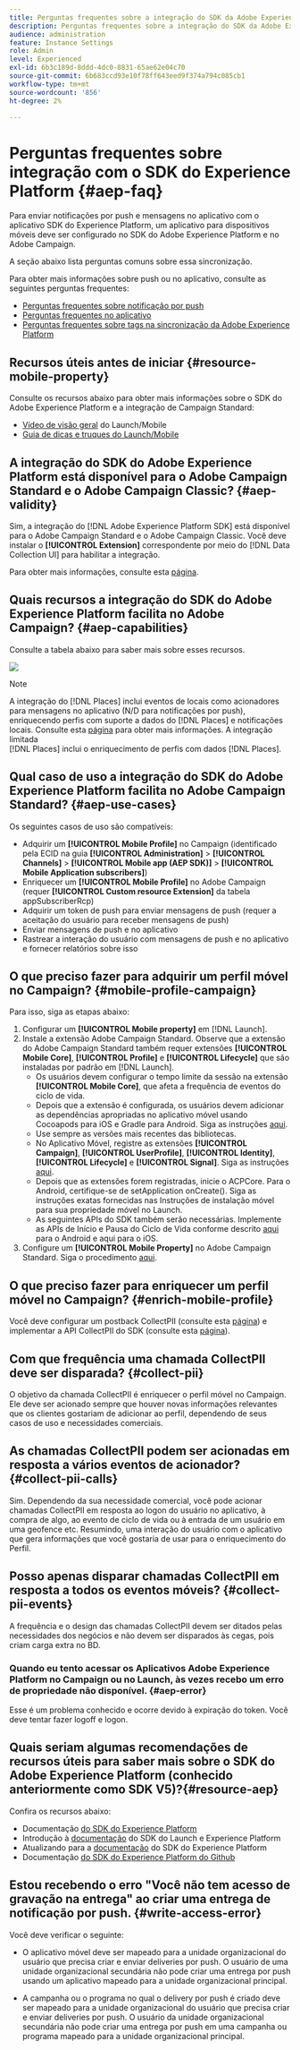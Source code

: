 ```yaml
---
title: Perguntas frequentes sobre a integração do SDK da Adobe Experience Platform e do Adobe Campaign
description: Perguntas frequentes sobre a integração do SDK da Adobe Experience Platform e do Adobe Campaign
audience: administration
feature: Instance Settings
role: Admin
level: Experienced
exl-id: 6b3c189d-8ddd-4dc0-8831-65ae62e04c70
source-git-commit: 6b683ccd93e10f78ff643eed9f374a794c085cb1
workflow-type: tm+mt
source-wordcount: '856'
ht-degree: 2%

---
```


# Perguntas frequentes sobre integração com o SDK do Experience Platform {#aep-faq}

Para enviar notificações por push e mensagens no aplicativo com o aplicativo SDK do Experience Platform, um aplicativo para dispositivos móveis deve ser configurado no SDK do Adobe Experience Platform e no Adobe Campaign.

A seção abaixo lista perguntas comuns sobre essa sincronização.

Para obter mais informações sobre push ou no aplicativo, consulte as seguintes perguntas frequentes:

* [Perguntas frequentes sobre notificação por push](../../channels/using/about-push-notifications.md#push-faq)
* [Perguntas frequentes no aplicativo](../../channels/using/in-app-faq.md)
* [Perguntas frequentes sobre tags na sincronização da Adobe Experience Platform](../../administration/using/syncwithlaunch-faq.md)

## Recursos úteis antes de iniciar {#resource-mobile-property}

Consulte os recursos abaixo para obter mais informações sobre o SDK do Adobe Experience Platform e a integração de Campaign Standard:

* [Vídeo de visão geral](https://www.adobe.com/experience-platform/launch.html#acpl-mobile-video) do Launch/Mobile
* [Guia de dicas e truques do Launch/Mobile](https://www.adobe.com/content/dam/dx/us/en/products/experience-platform/launch-tag-manager/pdfs/adobe-cloud-platform-launch-tips-and-tricks-sheet.pdf)

## A integração do SDK do Adobe Experience Platform está disponível para o Adobe Campaign Standard e o Adobe Campaign Classic? {#aep-validity}

Sim, a integração do [!DNL Adobe Experience Platform SDK] está disponível para o Adobe Campaign Standard e o Adobe Campaign Classic. Você deve instalar o **[!UICONTROL Extension]** correspondente por meio do [!DNL Data Collection UI] para habilitar a integração.

Para obter mais informações, consulte esta [página](https://developer.adobe.com/client-sdks/documentation/adobe-campaign-standard).

## Quais recursos a integração do SDK do Adobe Experience Platform facilita no Adobe Campaign? {#aep-capabilities}

Consulte a tabela abaixo para saber mais sobre esses recursos.

![](assets/faq.png)

>[!NOTE]
>
>A integração do [!DNL Places] inclui eventos de locais como acionadores para mensagens no aplicativo (N/D para notificações por push), enriquecendo perfis com suporte a dados do [!DNL Places] e notificações locais. Consulte esta [página](../../channels/using/preparing-and-sending-an-in-app-message.md) para obter mais informações. A integração limitada <br>[!DNL Places] inclui o enriquecimento de perfis com dados [!DNL Places].

## Qual caso de uso a integração do SDK do Adobe Experience Platform facilita no Adobe Campaign Standard? {#aep-use-cases}

Os seguintes casos de uso são compatíveis:

* Adquirir um **[!UICONTROL Mobile Profile]** no Campaign (identificado pela ECID na guia **[!UICONTROL Administration]** > **[!UICONTROL Channels]** > **[!UICONTROL Mobile app (AEP SDK)]** > **[!UICONTROL Mobile Application subscribers]**)
* Enriquecer um **[!UICONTROL Mobile Profile]** no Adobe Campaign (requer **[!UICONTROL Custom resource Extension]** da tabela appSubscriberRcp)
* Adquirir um token de push para enviar mensagens de push (requer a aceitação do usuário para receber mensagens de push)
* Enviar mensagens de push e no aplicativo
* Rastrear a interação do usuário com mensagens de push e no aplicativo e fornecer relatórios sobre isso

## O que preciso fazer para adquirir um perfil móvel no Campaign? {#mobile-profile-campaign}

Para isso, siga as etapas abaixo:

1. Configurar um **[!UICONTROL Mobile property]** em [!DNL Launch].
1. Instale a extensão Adobe Campaign Standard. Observe que a extensão do Adobe Campaign Standard também requer extensões **[!UICONTROL Mobile Core]**, **[!UICONTROL Profile]** e **[!UICONTROL Lifecycle]** que são instaladas por padrão em [!DNL Launch].
   * Os usuários devem configurar o tempo limite da sessão na extensão **[!UICONTROL Mobile Core]**, que afeta a frequência de eventos do ciclo de vida.
   * Depois que a extensão é configurada, os usuários devem adicionar as dependências apropriadas no aplicativo móvel usando Cocoapods para iOS e Gradle para Android. Siga as instruções [aqui](https://developer.adobe.com/client-sdks/documentation/adobe-campaign-standard).
   * Use sempre as versões mais recentes das bibliotecas.
   * No Aplicativo Móvel, registre as extensões **[!UICONTROL Campaign]**, **[!UICONTROL UserProfile]**, **[!UICONTROL Identity]**, **[!UICONTROL Lifecycle]** e **[!UICONTROL Signal]**. Siga as instruções [aqui](https://developer.adobe.com/client-sdks/documentation/adobe-campaign-standard/#register-the-campaign-standard-extension-with-mobile-core).
   * Depois que as extensões forem registradas, inicie o ACPCore. Para o Android, certifique-se de setApplication onCreate(). Siga as instruções exatas fornecidas nas Instruções de instalação móvel para sua propriedade móvel no Launch.
   * As seguintes APIs do SDK também serão necessárias. Implemente as APIs de Início e Pausa do Ciclo de Vida conforme descrito [aqui](https://developer.adobe.com/client-sdks/documentation/mobile-core/lifecycle/android) para o Android e aqui para o iOS.
1. Configure um **[!UICONTROL Mobile Property]** no Adobe Campaign Standard. Siga o procedimento [aqui](../../administration/using/configuring-a-mobile-application.md#channel-specific-config).

## O que preciso fazer para enriquecer um perfil móvel no Campaign? {#enrich-mobile-profile}

Você deve configurar um postback CollectPII (consulte esta [página](../../administration/using/configuring-rules-launch.md#pii-postback)) e implementar a API CollectPII do SDK (consulte esta [página](https://developer.adobe.com/client-sdks/documentation/mobile-core/api-reference)).

## Com que frequência uma chamada CollectPII deve ser disparada? {#collect-pii}

O objetivo da chamada CollectPII é enriquecer o perfil móvel no Campaign. Ele deve ser acionado sempre que houver novas informações relevantes que os clientes gostariam de adicionar ao perfil, dependendo de seus casos de uso e necessidades comerciais.

## As chamadas CollectPII podem ser acionadas em resposta a vários eventos de acionador? {#collect-pii-calls}

Sim. Dependendo da sua necessidade comercial, você pode acionar chamadas CollectPII em resposta ao logon do usuário no aplicativo, à compra de algo, ao evento de ciclo de vida ou à entrada de um usuário em uma geofence etc. Resumindo, uma interação do usuário com o aplicativo que gera informações que você gostaria de usar para o enriquecimento do Perfil.

## Posso apenas disparar chamadas CollectPII em resposta a todos os eventos móveis? {#collect-pii-events}

A frequência e o design das chamadas CollectPII devem ser ditados pelas necessidades dos negócios e não devem ser disparados às cegas, pois criam carga extra no BD.

### Quando eu tento acessar os Aplicativos Adobe Experience Platform no Campaign ou no Launch, às vezes recebo um erro de propriedade não disponível. {#aep-error}

Esse é um problema conhecido e ocorre devido à expiração do token. Você deve tentar fazer logoff e logon.

## Quais seriam algumas recomendações de recursos úteis para saber mais sobre o SDK do Adobe Experience Platform (conhecido anteriormente como SDK V5)?{#resource-aep}

Confira os recursos abaixo:

* Documentação [do SDK do Experience Platform](https://developer.adobe.com/client-sdks/documentation/)
* Introdução à [documentação](https://developer.adobe.com/client-sdks/documentation/getting-started/create-a-mobile-property/) do SDK do Launch e Experience Platform
* Atualizando para a [documentação](https://developer.adobe.com/client-sdks/resources/upgrade-platform-sdks/) do SDK do Experience Platform
* Documentação [do SDK do Experience Platform do Github](https://github.com/Adobe-Marketing-Cloud/acp-sdks/)

## Estou recebendo o erro &quot;Você não tem acesso de gravação na entrega&quot; ao criar uma entrega de notificação por push. {#write-access-error}

Você deve verificar o seguinte:

* O aplicativo móvel deve ser mapeado para a unidade organizacional do usuário que precisa criar e enviar deliveries por push. O usuário de uma unidade organizacional secundária não pode criar uma entrega por push usando um aplicativo mapeado para a unidade organizacional principal.

* A campanha ou o programa no qual o delivery por push é criado deve ser mapeado para a unidade organizacional do usuário que precisa criar e enviar deliveries por push. O usuário da unidade organizacional secundária não pode criar uma entrega por push em uma campanha ou programa mapeado para a unidade organizacional principal.
